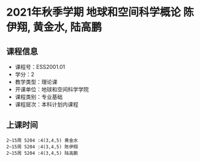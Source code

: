 # 2021年秋季学期 地球和空间科学概论 陈伊翔, 黄金水, 陆高鹏






## 课程信息

- 课程号：ESS2001.01
- 学分：2
- 教学类型：理论课
- 开课单位：地球和空间科学学院
- 课程类别：专业基础
- 课程层次：本科计划内课程

## 上课时间

```
2~15周 5204 :4(3,4,5) 黄金水
2~15周 5204 :4(3,4,5) 陈伊翔
2~15周 5204 :4(3,4,5) 陆高鹏
```

